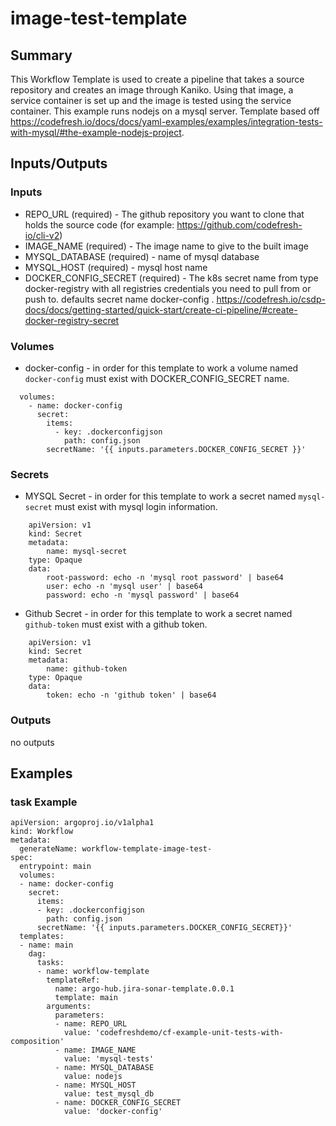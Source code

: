 # image-test-template

## Summary
This Workflow Template is used to create a pipeline that takes a source repository and creates an image through Kaniko. Using that image, a service container is set up and the image is tested using the service container. This example runs nodejs on a mysql server. Template based off https://codefresh.io/docs/docs/yaml-examples/examples/integration-tests-with-mysql/#the-example-nodejs-project.

## Inputs/Outputs

### Inputs
* REPO_URL (required) - The github repository you want to clone that holds the source code (for example: https://github.com/codefresh-io/cli-v2)
* IMAGE_NAME (required) - The image name to give to the built image
* MYSQL_DATABASE (required) - name of mysql database
* MYSQL_HOST (required) - mysql host name
* DOCKER_CONFIG_SECRET (required) - The k8s secret name from type docker-registry with all registries credentials you need to pull from or push to. defaults secret name docker-config . https://codefresh.io/csdp-docs/docs/getting-started/quick-start/create-ci-pipeline/#create-docker-registry-secret


### Volumes 
* docker-config - in order for this template to work a volume named `docker-config` must exist with DOCKER_CONFIG_SECRET name.
```
  volumes:
    - name: docker-config
      secret:
        items:
          - key: .dockerconfigjson
            path: config.json
        secretName: '{{ inputs.parameters.DOCKER_CONFIG_SECRET }}'
```

### Secrets
* MYSQL Secret - in order for this template to work a secret named `mysql-secret` must exist with mysql login information.
```
    apiVersion: v1
    kind: Secret
    metadata:
        name: mysql-secret
    type: Opaque
    data:
        root-password: echo -n 'mysql root password' | base64
        user: echo -n 'mysql user' | base64
        password: echo -n 'mysql password' | base64
```

* Github Secret - in order for this template to work a secret named `github-token` must exist with a github token.
```
    apiVersion: v1
    kind: Secret
    metadata:
        name: github-token
    type: Opaque
    data:
        token: echo -n 'github token' | base64
```

### Outputs
no outputs

## Examples

### task Example
```
apiVersion: argoproj.io/v1alpha1
kind: Workflow
metadata:
  generateName: workflow-template-image-test-
spec:
  entrypoint: main
  volumes:
  - name: docker-config
    secret:
      items:
      - key: .dockerconfigjson
        path: config.json
      secretName: '{{ inputs.parameters.DOCKER_CONFIG_SECRET}}'
  templates:
  - name: main
    dag:
      tasks:
      - name: workflow-template
        templateRef:
          name: argo-hub.jira-sonar-template.0.0.1
          template: main
        arguments:
          parameters:
          - name: REPO_URL
            value: 'codefreshdemo/cf-example-unit-tests-with-composition'
          - name: IMAGE_NAME
            value: 'mysql-tests'
          - name: MYSQL_DATABASE
            value: nodejs
          - name: MYSQL_HOST
            value: test_mysql_db
          - name: DOCKER_CONFIG_SECRET
            value: 'docker-config'
```